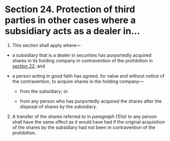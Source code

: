# Section 24. Protection of third parties in other cases where a subsidiary acts as a dealer in...

1. This section shall apply where—

  * a subsidiary that is a dealer in securities has purportedly acquired shares in its holding company in contravention of the prohibition in [section 22](section-22.-membership-of-holding-company.md); and

  * a person acting in good faith has agreed, for value and without notice of the contravention, to acquire shares in the holding company—

    * from the subsidiary; or

    * from any person who has purportedly acquired the shares after the disposal of shares by the subsidiary.

2. A transfer of the shares referred to in _paragraph \(1\)\(a\)_ to any person shall have the same effect as it would have had if the original acquisition of the shares by the subsidiary had not been in contravention of the prohibition.

